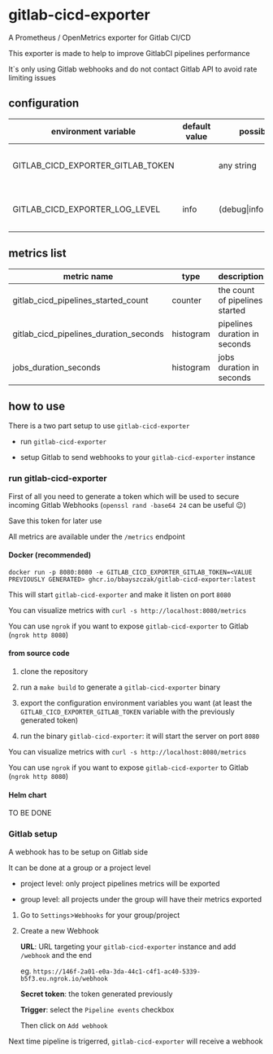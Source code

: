 # gitlab-cicd-exporter

A Prometheus / OpenMetrics exporter for Gitlab CI/CD

This exporter is made to help to improve GitlabCI pipelines performance

It`s only using Gitlab webhooks and do not contact Gitlab API to avoid rate limiting issues

## configuration

| environment variable              | default value | possible values               | description                      |
|-----------------------------------|---------------|-------------------------------|----------------------------------|
| GITLAB_CICD_EXPORTER_GITLAB_TOKEN |               | any string                    | the token set to Gitlab webhooks |
| GITLAB_CICD_EXPORTER_LOG_LEVEL    | info          | (debug\|info\|warning\|error) | gitlab-cicd-exporter log level   |

## metrics list

| metric name                            | type      | description                    |
|----------------------------------------|-----------|--------------------------------|
| gitlab_cicd_pipelines_started_count    | counter   | the count of pipelines started |
| gitlab_cicd_pipelines_duration_seconds | histogram | pipelines duration in seconds  |
| jobs_duration_seconds                  | histogram | jobs duration in seconds       |

## how to use

There is a two part setup to use `gitlab-cicd-exporter`

- run `gitlab-cicd-exporter`

- setup Gitlab to send webhooks to your `gitlab-cicd-exporter` instance

### run gitlab-cicd-exporter

First of all you need to generate a token which will be used to secure incoming Gitlab Webhooks (`openssl rand -base64 24` can be useful :wink:)

Save this token for later use

All metrics are available under the `/metrics` endpoint

#### Docker (recommended)

`docker run -p 8080:8080 -e GITLAB_CICD_EXPORTER_GITLAB_TOKEN=<VALUE PREVIOUSLY GENERATED> ghcr.io/bbayszczak/gitlab-cicd-exporter:latest`

This will start `gitlab-cicd-exporter` and make it listen on port `8080`

You can visualize metrics with `curl -s http://localhost:8080/metrics`

You can use `ngrok` if you want to expose `gitlab-cicd-exporter` to Gitlab (`ngrok http 8080`)

#### from source code

1. clone the repository

2. run a `make build` to generate a `gitlab-cicd-exporter` binary

3. export the configuration environment variables you want (at least the `GITLAB_CICD_EXPORTER_GITLAB_TOKEN` variable with the previously generated token)

4. run the binary `gitlab-cicd-exporter`: it will start the server on port `8080`

You can visualize metrics with `curl -s http://localhost:8080/metrics`

You can use `ngrok` if you want to expose `gitlab-cicd-exporter` to Gitlab (`ngrok http 8080`)

#### Helm chart

TO BE DONE

### Gitlab setup

A webhook has to be setup on Gitlab side

It can be done at a group or a project level

- project level: only project pipelines metrics will be exported

- group level: all projects under the group will have their metrics exported

1. Go to `Settings`>`Webhooks` for your group/project

2. Create a new Webhook

    **URL**: URL targeting your `gitlab-cicd-exporter` instance and add `/webhook` and the end

    eg. `https://146f-2a01-e0a-3da-44c1-c4f1-ac40-5339-b5f3.eu.ngrok.io/webhook`

    **Secret token**: the token generated previously

    **Trigger**: select the `Pipeline events` checkbox

    Then click on `Add webhook`

Next time pipeline is trigerred, `gitlab-cicd-exporter` will receive a webhook
